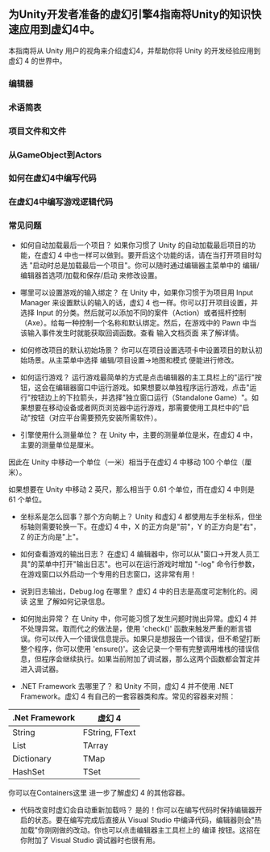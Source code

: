## 为Unity开发者准备的虚幻引擎4指南将Unity的知识快速应用到虚幻4中。
本指南将从 Unity 用户的视角来介绍虚幻4，并帮助你将 Unity 的开发经验应用到虚幻 4 的世界中。

### 编辑器

### 术语简表

### 项目文件和文件

### 从GameObject到Actors

### 如何在虚幻4中编写代码

### 在虚幻4中编写游戏逻辑代码

### 常见问题
* 如何自动加载最后一个项目？
如果你习惯了 Unity 的自动加载最后项目的功能，在虚幻 4 中也一样可以做到。要开启这个功能的话，请在当打开项目时勾选 "启动时总是加载最后一个项目"。你可以随时通过编辑器主菜单中的 编辑/编辑器首选项/加载和保存/启动 来修改设置。

* 哪里可以设置游戏的输入绑定？
在 Unity 中，如果你习惯于为项目用 Input Manager 来设置默认的输入的话，虚幻 4 也一样。你可以打开项目设置，并选择 Input 的分类。然后就可以添加不同的案件（Action）或者摇杆控制（Axe）。给每一种控制一个名称和默认绑定。然后，在游戏中的 Pawn 中当该输入事件发生时就能获取回调函数。查看 输入文档页面 来了解详情。

* 如何修改项目的默认初始场景？
你可以在项目设置选项卡中设置项目的默认初始场景。从主菜单中选择 编辑/项目设置->地图和模式 便能进行修改。

* 如何运行游戏？
运行游戏最简单的方式是点击编辑器的主工具栏上的"运行"按钮，这会在编辑器窗口中运行游戏。如果想要以单独程序运行游戏，点击"运行"按钮边上的下拉箭头，并选择"独立窗口运行（Standalone Game）"。如果想要在移动设备或者网页浏览器中运行游戏，那需要使用工具栏中的"启动"按钮（对应平台需要预先安装所需软件）。

* 引擎使用什么测量单位？
在 Unity 中，主要的测量单位是米，在虚幻 4 中，主要的测量单位是厘米。

因此在 Unity 中移动一个单位（一米）相当于在虚幻 4 中移动 100 个单位（厘米）。

如果想要在 Unity 中移动 2 英尺，那么相当于 0.61 个单位，而在虚幻 4 中则是 61 个单位。

* 坐标系是怎么回事？那个方向朝上？
Unity 和虚幻 4 都使用左手坐标系，但坐标轴则需要轮换一下。在虚幻 4 中，X 的正方向是"前"，Y 的正方向是"右"，Z 的正方向是"上"。

* 如何查看游戏的输出日志？
在虚幻 4 编辑器中，你可以从"窗口->开发人员工具"的菜单中打开"输出日志"。也可以在运行游戏时增加 "-log" 命令行参数，在游戏窗口以外启动一个专用的日志窗口，这非常有用！

* 说到日志输出，Debug.log 在哪里？
虚幻 4 中的日志是高度可定制化的。阅读 这里 了解如何记录信息。

* 如何抛出异常？
在 Unity 中，你可能习惯了发生问题时抛出异常。虚幻 4 并不处理异常。取而代之的做法是，使用 'check()' 函数来触发严重的断言错误。你可以传入一个错误信息提示。如果只是想报告一个错误，但不希望打断整个程序，你可以使用 'ensure()'。这会记录一个带有完整调用堆栈的错误信息，但程序会继续执行。如果当前附加了调试器，那么这两个函数都会暂定并进入调试器。

* .NET Framework 去哪里了？
和 Unity 不同，虚幻 4 并不使用 .NET Framework。虚幻 4 有自己的一套容器类和库。常见的容器来对照：

|.Net Framework|虚幻 4|
| ---- | ---- | 
| String | FString, FText |
| List | TArray |
| Dictionary | TMap |
| HashSet | TSet |

你可以在Containers这里 进一步了解虚幻 4 的其他容器。

* 代码改变时虚幻会自动重新加载吗？
是的！你可以在编写代码时保持编辑器开启的状态。要在编写完成后直接从 Visual Studio 中编译代码，编辑器则会"热加载"你刚刚做的改动。你也可以点击编辑器主工具栏上的 编译 按钮。这招在你附加了 Visual Studio 调试器时也很有用。